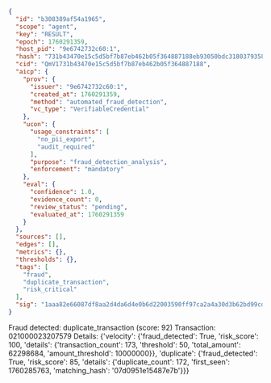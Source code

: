 ```json
{
  "id": "b308389af54a1965",
  "scope": "agent",
  "key": "RESULT",
  "epoch": 1760291359,
  "host_pid": "9e6742732c60:1",
  "hash": "731b43470e15c5d5bf7b87eb462b05f364887188eb93050bdc31803793583602",
  "cid": "QmV1731b43470e15c5d5bf7b87eb462b05f364887188",
  "aicp": {
    "prov": {
      "issuer": "9e6742732c60:1",
      "created_at": 1760291359,
      "method": "automated_fraud_detection",
      "vc_type": "VerifiableCredential"
    },
    "ucon": {
      "usage_constraints": [
        "no_pii_export",
        "audit_required"
      ],
      "purpose": "fraud_detection_analysis",
      "enforcement": "mandatory"
    },
    "eval": {
      "confidence": 1.0,
      "evidence_count": 0,
      "review_status": "pending",
      "evaluated_at": 1760291359
    }
  },
  "sources": [],
  "edges": [],
  "metrics": {},
  "thresholds": {},
  "tags": [
    "fraud",
    "duplicate_transaction",
    "risk_critical"
  ],
  "sig": "1aaa82e66087df8aa2d4da6d4e0b6d22003590ff97ca2a4a30d3b62bd99cd1a3"
}
```

Fraud detected: duplicate_transaction (score: 92)
Transaction: 021000023207579
Details: {'velocity': {'fraud_detected': True, 'risk_score': 100, 'details': {'transaction_count': 173, 'threshold': 50, 'total_amount': 62298684, 'amount_threshold': 10000000}}, 'duplicate': {'fraud_detected': True, 'risk_score': 85, 'details': {'duplicate_count': 172, 'first_seen': 1760285763, 'matching_hash': '07d0951e15487e7b'}}}